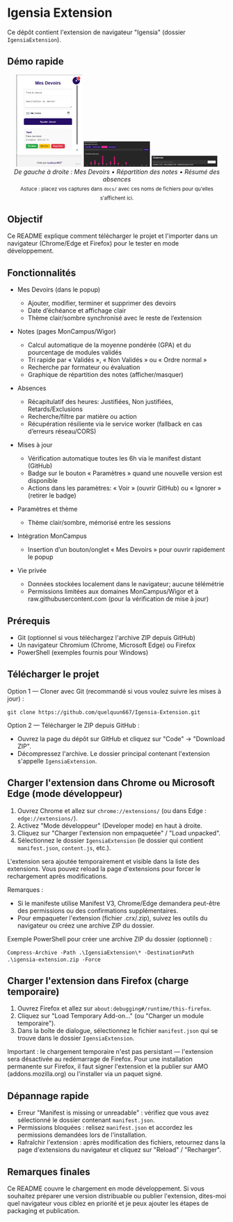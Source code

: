 
# Igensia Extension

Ce dépôt contient l'extension de navigateur "Igensia" (dossier `IgensiaExtension`).

## Démo rapide

<p align="center">
	<img src="img/devoirs-demo.png" alt="Popup Mes Devoirs" width="30%" />
	<img src="img/notes-demo.png" alt="Tableau des notes et graphiques" width="30%" />
	<img src="img/absences-demo.png" alt="Résumé des absences" width="30%" />
	<br/>
	<em>De gauche à droite : Mes Devoirs • Répartition des notes • Résumé des absences</em>
	<br/>
	<sub>Astuce : placez vos captures dans <code>docs/</code> avec ces noms de fichiers pour qu'elles s'affichent ici.</sub>
  
</p>

## Objectif

Ce README explique comment télécharger le projet et l'importer dans un navigateur (Chrome/Edge et Firefox) pour le tester en mode développement.

## Fonctionnalités

- Mes Devoirs (dans le popup)
	- Ajouter, modifier, terminer et supprimer des devoirs
	- Date d’échéance et affichage clair
	- Thème clair/sombre synchronisé avec le reste de l’extension

- Notes (pages MonCampus/Wigor)
	- Calcul automatique de la moyenne pondérée (GPA) et du pourcentage de modules validés
	- Tri rapide par « Validés », « Non Validés » ou « Ordre normal »
	- Recherche par formateur ou évaluation
	- Graphique de répartition des notes (afficher/masquer)

- Absences
	- Récapitulatif des heures: Justifiées, Non justifiées, Retards/Exclusions
	- Recherche/filtre par matière ou action
	- Récupération résiliente via le service worker (fallback en cas d’erreurs réseau/CORS)

- Mises à jour
	- Vérification automatique toutes les 6h via le manifest distant (GitHub)
	- Badge sur le bouton « Paramètres » quand une nouvelle version est disponible
	- Actions dans les paramètres: « Voir » (ouvrir GitHub) ou « Ignorer » (retirer le badge)

- Paramètres et thème
	- Thème clair/sombre, mémorisé entre les sessions

- Intégration MonCampus
	- Insertion d’un bouton/onglet « Mes Devoirs » pour ouvrir rapidement le popup

- Vie privée
	- Données stockées localement dans le navigateur; aucune télémétrie
	- Permissions limitées aux domaines MonCampus/Wigor et à raw.githubusercontent.com (pour la vérification de mise à jour)

## Prérequis

- Git (optionnel si vous téléchargez l'archive ZIP depuis GitHub)
- Un navigateur Chromium (Chrome, Microsoft Edge) ou Firefox
- PowerShell (exemples fournis pour Windows)

## Télécharger le projet

Option 1 — Cloner avec Git (recommandé si vous voulez suivre les mises à jour) :

	git clone https://github.com/quelquun667/Igensia-Extension.git

Option 2 — Télécharger le ZIP depuis GitHub :

- Ouvrez la page du dépôt sur GitHub et cliquez sur "Code" → "Download ZIP".
- Décompressez l'archive. Le dossier principal contenant l'extension s'appelle `IgensiaExtension`.

## Charger l'extension dans Chrome ou Microsoft Edge (mode développeur)

1. Ouvrez Chrome et allez sur `chrome://extensions/` (ou dans Edge : `edge://extensions/`).
2. Activez "Mode développeur" (Developer mode) en haut à droite.
3. Cliquez sur "Charger l'extension non empaquetée" / "Load unpacked".
4. Sélectionnez le dossier `IgensiaExtension` (le dossier qui contient `manifest.json`, `content.js`, etc.).

L'extension sera ajoutée temporairement et visible dans la liste des extensions. Vous pouvez reload la page d'extensions pour forcer le rechargement après modifications.

Remarques :
- Si le manifeste utilise Manifest V3, Chrome/Edge demandera peut-être des permissions ou des confirmations supplémentaires.
- Pour empaqueter l'extension (fichier .crx/.zip), suivez les outils du navigateur ou créez une archive ZIP du dossier.

Exemple PowerShell pour créer une archive ZIP du dossier (optionnel) :

	Compress-Archive -Path .\IgensiaExtension\* -DestinationPath .\igensia-extension.zip -Force

## Charger l'extension dans Firefox (charge temporaire)

1. Ouvrez Firefox et allez sur `about:debugging#/runtime/this-firefox`.
2. Cliquez sur "Load Temporary Add-on..." (ou "Charger un module temporaire").
3. Dans la boîte de dialogue, sélectionnez le fichier `manifest.json` qui se trouve dans le dossier `IgensiaExtension`.

Important : le chargement temporaire n'est pas persistant — l'extension sera désactivée au redémarrage de Firefox. Pour une installation permanente sur Firefox, il faut signer l'extension et la publier sur AMO (addons.mozilla.org) ou l'installer via un paquet signé.

## Dépannage rapide

- Erreur "Manifest is missing or unreadable" : vérifiez que vous avez sélectionné le dossier contenant `manifest.json`.
- Permissions bloquées : relisez `manifest.json` et accordez les permissions demandées lors de l'installation.
- Rafraîchir l'extension : après modification des fichiers, retournez dans la page d'extensions du navigateur et cliquez sur "Reload" / "Recharger".

## Remarques finales

Ce README couvre le chargement en mode développement. Si vous souhaitez préparer une version distribuable ou publier l'extension, dites-moi quel navigateur vous ciblez en priorité et je peux ajouter les étapes de packaging et publication.

